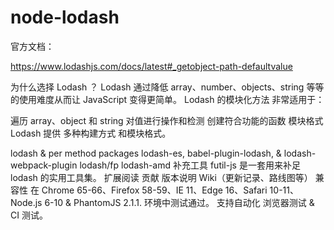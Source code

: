 # node-lodash



官方文档：

https://www.lodashjs.com/docs/latest#_getobject-path-defaultvalue


为什么选择 Lodash ？
Lodash 通过降低 array、number、objects、string 等等的使用难度从而让 JavaScript 变得更简单。
Lodash 的模块化方法 非常适用于：

遍历 array、object 和 string
对值进行操作和检测
创建符合功能的函数
模块格式
Lodash 提供 多种构建方式 和模块格式。

lodash & per method packages
lodash-es, babel-plugin-lodash, & lodash-webpack-plugin
lodash/fp
lodash-amd
补充工具
futil-js 是一套用来补足 lodash 的实用工具集。
扩展阅读
贡献
版本说明
Wiki（更新记录、路线图等）
兼容性
在 Chrome 65-66、Firefox 58-59、IE 11、Edge 16、Safari 10-11、Node.js 6-10 & PhantomJS 2.1.1. 环境中测试通过。
支持自动化 浏览器测试 & CI 测试。
